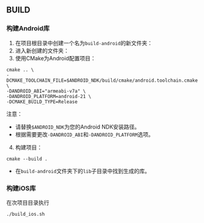 ## BUILD

### 构建Android库
1. 在项目根目录中创建一个名为`build-android`的新文件夹：
2. 进入新创建的文件夹：
3. 使用CMake为Android配置项目：

``` shell
cmake .. \
-DCMAKE_TOOLCHAIN_FILE=$ANDROID_NDK/build/cmake/android.toolchain.cmake \
-DANDROID_ABI="armeabi-v7a" \
-DANDROID_PLATFORM=android-21 \
-DCMAKE_BUILD_TYPE=Release
```
注意：
- 请替换`$ANDROID_NDK`为您的Android NDK安装路径。
- 根据需要更改`-DANDROID_ABI`和`-DANDROID_PLATFORM`选项。

4. 构建项目：

``` shell
cmake --build .
```
- 在`build-android`文件夹下的`lib`子目录中找到生成的库。

### 构建iOS库
在次项目目录执行
```shell
./build_ios.sh
```
